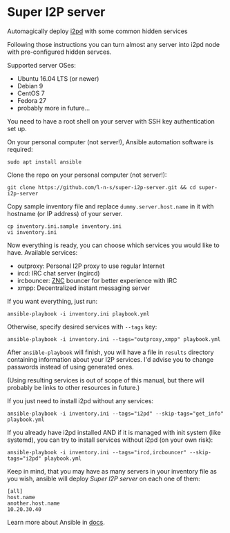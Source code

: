 # Super I2P server

Automagically deploy [i2pd](http://i2pd.website/) with some common hidden services

Following those instructions you can turn almost any server into i2pd node with 
pre-configured hidden servces.

Supported server OSes:

- Ubuntu 16.04 LTS (or newer)
- Debian 9 
- CentOS 7
- Fedora 27
- probably more in future...

You need to have a root shell on your server with SSH key authentication set up. 

On your personal computer (not server!), Ansible automation software is required:

    sudo apt install ansible

Clone the repo on your personal computer (not server!):

    git clone https://github.com/l-n-s/super-i2p-server.git && cd super-i2p-server

Copy sample inventory file and replace `dummy.server.host.name` in it with 
hostname (or IP address) of your server.

    cp inventory.ini.sample inventory.ini
    vi inventory.ini

Now everything is ready, you can choose which services you would like to have. Available services:

- outproxy: Personal I2P proxy to use regular Internet
- ircd: IRC chat server (ngircd)
- ircbouncer: [ZNC](https://znc.in/) bouncer for better experience with IRC
- xmpp: Decentralized instant messaging server

If you want everything, just run:

    ansible-playbook -i inventory.ini playbook.yml

Otherwise, specify desired services with `--tags` key:

    ansible-playbook -i inventory.ini --tags="outproxy,xmpp" playbook.yml

After `ansible-playbook` will finish, you will have a file in `results` directory
containing information about your I2P services. I'd advise you to change passwords instead of using generated ones.

(Using resulting services is out of scope of this manual, but there will probably be links to other resources in future.)

If you just need to install i2pd without any services:

    ansible-playbook -i inventory.ini --tags="i2pd" --skip-tags="get_info" playbook.yml

If you already have i2pd installed AND if it is managed with init system (like systemd),
you can try to install services without i2pd (on your own risk):

    ansible-playbook -i inventory.ini --tags="ircd,ircbouncer" --skip-tags="i2pd" playbook.yml
    
Keep in mind, that you may have as many servers in your inventory file as you wish, ansible will deploy *Super I2P server* on each one of them:

    [all]
    host.name
    another.host.name
    10.20.30.40

Learn more about Ansible in [docs](https://docs.ansible.com/).

